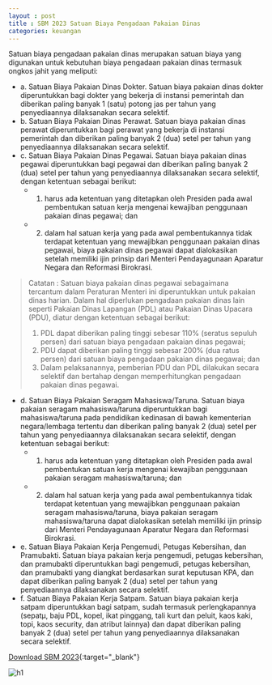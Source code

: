 ```yaml
---
layout : post
title : SBM 2023 Satuan Biaya Pengadaan Pakaian Dinas
categories: keuangan
---
```


Satuan biaya pengadaan pakaian dinas merupakan satuan biaya yang digunakan untuk kebutuhan biaya pengadaan pakaian dinas termasuk
ongkos jahit yang meliputi:
- a. Satuan Biaya Pakaian Dinas Dokter. Satuan biaya pakaian dinas dokter diperuntukkan bagi dokter yang bekerja di instansi pemerintah dan diberikan paling banyak 1 (satu) potong jas per tahun yang penyediaannya dilaksanakan secara selektif.
- b. Satuan Biaya Pakaian Dinas Perawat. Satuan biaya pakaian dinas perawat diperuntukkan bagi perawat
yang bekerja di instansi pemerintah dan diberikan paling banyak 2 (dua) setel per tahun yang penyediaannya dilaksanakan secara selektif.
- c. Satuan Biaya Pakaian Dinas Pegawai. Satuan biaya pakaian dinas pegawai diperuntukkan bagi pegawai dan diberikan paling banyak 2 (dua) setel per tahun yang penyediaannya dilaksanakan secara selektif, dengan ketentuan sebagai berikut:
   - 1) harus ada ketentuan yang ditetapkan oleh Presiden pada awal pembentukan satuan kerja mengenai kewajiban penggunaan pakaian dinas pegawai; dan
   - 2) dalam hal satuan kerja yang pada awal pembentukannya tidak terdapat ketentuan yang mewajibkan penggunaan pakaian dinas pegawai, biaya pakaian dinas pegawai dapat dialokasikan setelah memiliki ijin prinsip dari Menteri Pendayagunaan Aparatur Negara dan Reformasi Birokrasi.

> Catatan : Satuan biaya pakaian dinas pegawai sebagaimana tercantum dalam Peraturan Menteri ini diperuntukkan untuk pakaian dinas harian. Dalam hal diperlukan pengadaan pakaian dinas lain seperti Pakaian Dinas Lapangan (PDL) atau Pakaian Dinas Upacara (PDU), diatur dengan ketentuan sebagai berikut:
> 1. PDL dapat diberikan paling tinggi sebesar 110% (seratus sepuluh persen) dari satuan biaya pengadaan pakaian dinas pegawai;
> 2. PDU dapat diberikan paling tinggi sebesar 200% (dua ratus persen) dari satuan biaya pengadaan pakaian dinas pegawai; dan
> 3. Dalam pelaksanannya, pemberian PDU dan PDL dilakukan secara selektif dan bertahap dengan memperhitungkan pengadaan pakaian dinas pegawai.

- d. Satuan Biaya Pakaian Seragam Mahasiswa/Taruna. Satuan biaya pakaian seragam mahasiswa/taruna diperuntukkan bagi mahasiswa/taruna pada pendidikan kedinasan di bawah kementerian negara/lembaga tertentu dan diberikan paling banyak 2 (dua) setel per tahun yang penyediaannya dilaksanakan secara selektif, dengan ketentuan sebagai berikut:
   - 1) harus ada ketentuan yang ditetapkan oleh Presiden pada awal pembentukan satuan kerja mengenai kewajiban penggunaan pakaian seragam mahasiswa/taruna; dan
   - 2) dalam hal satuan kerja yang pada awal pembentukannya tidak terdapat ketentuan yang mewajibkan penggunaan pakaian seragam mahasiswa/taruna, biaya pakaian seragam mahasiswa/taruna dapat dialokasikan setelah memiliki ijin prinsip dari Menteri Pendayagunaan Aparatur Negara dan Reformasi Birokrasi.
- e. Satuan Biaya Pakaian Kerja Pengemudi, Petugas Kebersihan, dan Pramubakti. Satuan biaya pakaian kerja pengemudi, petugas kebersihan, dan pramubakti diperuntukkan bagi pengemudi, petugas kebersihan, dan pramubakti yang diangkat berdasarkan surat keputusan KPA, dan dapat diberikan paling banyak 2 (dua) setel per tahun yang penyediaannya dilaksanakan secara selektif.
- f. Satuan Biaya Pakaian Kerja Satpam. Satuan biaya pakaian kerja satpam diperuntukkan bagi satpam, sudah termasuk perlengkapannya (sepatμ, baju PDL, kopel, ikat pinggang, tali kurt dan peluit, kaos kaki, topi, kaos security, dan atribut lainnya) dan dapat diberikan paling banyak 2 (dua) setel per tahun yang penyediaannya dilaksanakan secara selektif.


[Download SBM 2023](https://drive.google.com/file/d/1E7dBSV1cZGMQCWfVuKfwCuzBQ-tRs2oD/view){:target="_blank"}

![h1](https://blogger.googleusercontent.com/img/b/R29vZ2xl/AVvXsEgriUy8d-FUpNCDUHd04SJIvkeyhageALHPZs3L5khmrYeslfhmp2HiGc-sV0W0UFACU6oeacsU-vXyQ5CXGupkFQRDs1hQcl-fANoErbyMZy-R3so2aGUfj2_BSnZztRvAuhQF8AvGtGheYS5Cfc9HDP5ljVtlA2mOf_BmbIr-6yU/s1600/SBM_2023_page-0041.jpg)